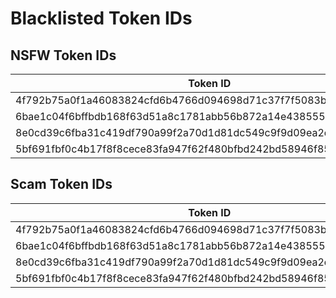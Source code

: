 # Blacklisted Token IDs

## NSFW Token IDs

| Token ID |
|----------|
| 4f792b75a0f1a46083824cfd6b4766d094698d71c37f7f5083bf09dec3d0fbcd |
| 6bae1c04f6bffbdb168f63d51a8c1781abb56b872a14e438555ab39072f2dfcd |
| 8e0cd39c6fba31c419df790a99f2a70d1d81dc549c9f9d09ea2d17b1dfb8c097 |
| 5bf691fbf0c4b17f8f8cece83fa947f62f480bfbd242bd58946f85535125db4d |

## Scam Token IDs

| Token ID |
|----------|
| 4f792b75a0f1a46083824cfd6b4766d094698d71c37f7f5083bf09dec3d0fbcd |
| 6bae1c04f6bffbdb168f63d51a8c1781abb56b872a14e438555ab39072f2dfcd |
| 8e0cd39c6fba31c419df790a99f2a70d1d81dc549c9f9d09ea2d17b1dfb8c097 |
| 5bf691fbf0c4b17f8f8cece83fa947f62f480bfbd242bd58946f85535125db4d |
